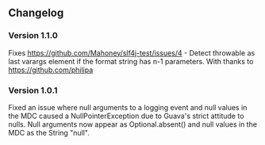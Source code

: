 ## Changelog

### Version 1.1.0

Fixes https://github.com/Mahoney/slf4j-test/issues/4 - Detect throwable as last varargs element if the format string has n-1 parameters.
With thanks to https://github.com/philipa

### Version 1.0.1

Fixed an issue where null arguments to a logging event and null values in the MDC caused a NullPointerException due to Guava's
strict attitude to nulls. Null arguments now appear as Optional.absent() and null values in the MDC as the String "null".
